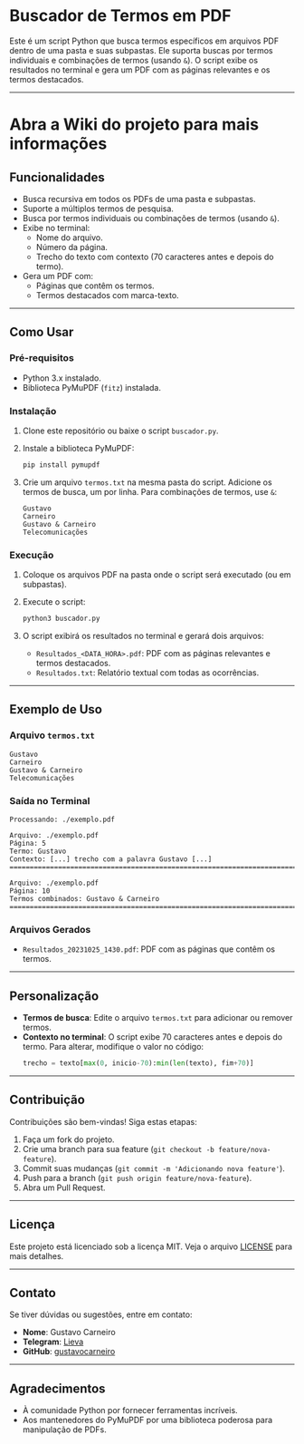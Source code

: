 # Buscador de Termos em PDF

Este é um script Python que busca termos específicos em arquivos PDF dentro de uma pasta e suas subpastas. Ele suporta buscas por termos individuais e combinações de termos (usando `&`). O script exibe os resultados no terminal e gera um PDF com as páginas relevantes e os termos destacados.

---
# Abra a Wiki do projeto para mais informações

## Funcionalidades

- Busca recursiva em todos os PDFs de uma pasta e subpastas.
- Suporte a múltiplos termos de pesquisa.
- Busca por termos individuais ou combinações de termos (usando `&`).
- Exibe no terminal:
  - Nome do arquivo.
  - Número da página.
  - Trecho do texto com contexto (70 caracteres antes e depois do termo).
- Gera um PDF com:
  - Páginas que contêm os termos.
  - Termos destacados com marca-texto.

---

## Como Usar

### Pré-requisitos

- Python 3.x instalado.
- Biblioteca PyMuPDF (`fitz`) instalada.

### Instalação

1. Clone este repositório ou baixe o script `buscador.py`.

2. Instale a biblioteca PyMuPDF:
   ```bash
   pip install pymupdf
   ```

3. Crie um arquivo `termos.txt` na mesma pasta do script. Adicione os termos de busca, um por linha. Para combinações de termos, use `&`:
   ```
   Gustavo
   Carneiro
   Gustavo & Carneiro
   Telecomunicações
   ```

### Execução

1. Coloque os arquivos PDF na pasta onde o script será executado (ou em subpastas).

2. Execute o script:
   ```bash
   python3 buscador.py
   ```

3. O script exibirá os resultados no terminal e gerará dois arquivos:
   - `Resultados_<DATA_HORA>.pdf`: PDF com as páginas relevantes e termos destacados.
   - `Resultados.txt`: Relatório textual com todas as ocorrências.

---

## Exemplo de Uso

### Arquivo `termos.txt`
```
Gustavo
Carneiro
Gustavo & Carneiro
Telecomunicações
```

### Saída no Terminal
```
Processando: ./exemplo.pdf

Arquivo: ./exemplo.pdf
Página: 5
Termo: Gustavo
Contexto: [...] trecho com a palavra Gustavo [...]
================================================================================

Arquivo: ./exemplo.pdf
Página: 10
Termos combinados: Gustavo & Carneiro
================================================================================
```

### Arquivos Gerados
- `Resultados_20231025_1430.pdf`: PDF com as páginas que contêm os termos.

---

## Personalização

- **Termos de busca**: Edite o arquivo `termos.txt` para adicionar ou remover termos.
- **Contexto no terminal**: O script exibe 70 caracteres antes e depois do termo. Para alterar, modifique o valor no código:
  ```python
  trecho = texto[max(0, inicio-70):min(len(texto), fim+70)]
  ```

---

## Contribuição

Contribuições são bem-vindas! Siga estas etapas:

1. Faça um fork do projeto.
2. Crie uma branch para sua feature (`git checkout -b feature/nova-feature`).
3. Commit suas mudanças (`git commit -m 'Adicionando nova feature'`).
4. Push para a branch (`git push origin feature/nova-feature`).
5. Abra um Pull Request.

---

## Licença

Este projeto está licenciado sob a licença MIT. Veja o arquivo [LICENSE](LICENSE) para mais detalhes.

---

## Contato

Se tiver dúvidas ou sugestões, entre em contato:

- **Nome**: Gustavo Carneiro
- **Telegram**: [Lieva](http://t.me/lievasomal)
- **GitHub**: [gustavocarneiro](https://github.com/quietbytesilence)

---

## Agradecimentos

- À comunidade Python por fornecer ferramentas incríveis.
- Aos mantenedores do PyMuPDF por uma biblioteca poderosa para manipulação de PDFs.

